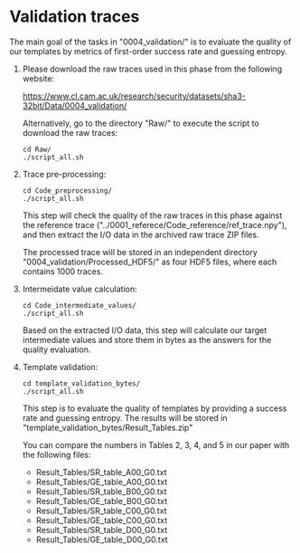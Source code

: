 # Validation traces

The main goal of the tasks in "0004_validation/" is to evaluate the quality of our templates by metrics of first-order success rate and guessing entropy.

1. Please download the raw traces used in this phase from the following website:

	https://www.cl.cam.ac.uk/research/security/datasets/sha3-32bit/Data/0004_validation/

   Alternatively, go to the directory "Raw/" to execute the script to download the raw traces:

	`cd Raw/`  
	`./script_all.sh`  

2. Trace pre-processing:

	`cd Code_preprocessing/`  
	`./script_all.sh`  

   This step will check the quality of the raw traces in this phase against the reference trace ("../0001_referece/Code_reference/ref_trace.npy"), and then extract the I/O data in the archived raw trace ZIP files.

   The processed trace will be stored in an independent directory "0004_validation/Processed_HDF5/" as four HDF5 files, where each contains 1000 traces.

3. Intermeidate value calculation:

	`cd Code_intermediate_values/`  
	`./script_all.sh`  

   Based on the extracted I/O data, this step will calculate our target intermediate values and store them in bytes as the answers for the quality evaluation.

4. Template validation:

	`cd template_validation_bytes/`  
	`./script_all.sh`  

   This step is to evaluate the quality of templates by providing a success rate and guessing entropy. The results will be stored in "template_validation_bytes/Result_Tables.zip"

   You can compare the numbers in Tables 2, 3, 4, and 5 in our paper with the following files:

   - Result_Tables/SR_table_A00_G0.txt
   - Result_Tables/GE_table_A00_G0.txt
   - Result_Tables/SR_table_B00_G0.txt
   - Result_Tables/GE_table_B00_G0.txt
   - Result_Tables/SR_table_C00_G0.txt
   - Result_Tables/GE_table_C00_G0.txt
   - Result_Tables/SR_table_D00_G0.txt
   - Result_Tables/GE_table_D00_G0.txt
